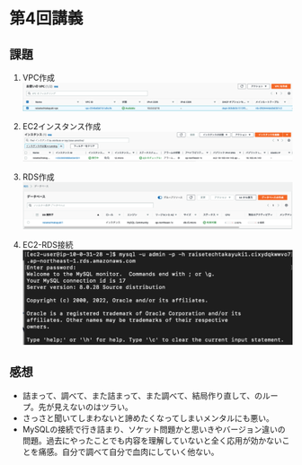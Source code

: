 # 第4回講義
## 課題
1. VPC作成
![VPC](image/VPC.png)

2. EC2インスタンス作成
![EC2](image/EC2.png)

3. RDS作成
![RDS](image/RDS.png)

4. EC2-RDS接続
![EC2-RDS connection](image/EC2-RDS.png)

## 感想
- 詰まって、調べて、また詰まって、また調べて、結局作り直して、のループ。先が見えないのはツラい。
- さっさと聞いてしまわないと諦めたくなってしまいメンタルにも悪い。
- MySQLの接続で行き詰まり、ソケット問題かと思いきやバージョン違いの問題。過去にやったことでも内容を理解していないと全く応用が効かないことを痛感。自分で調べて自分で血肉にしていく他ない。
